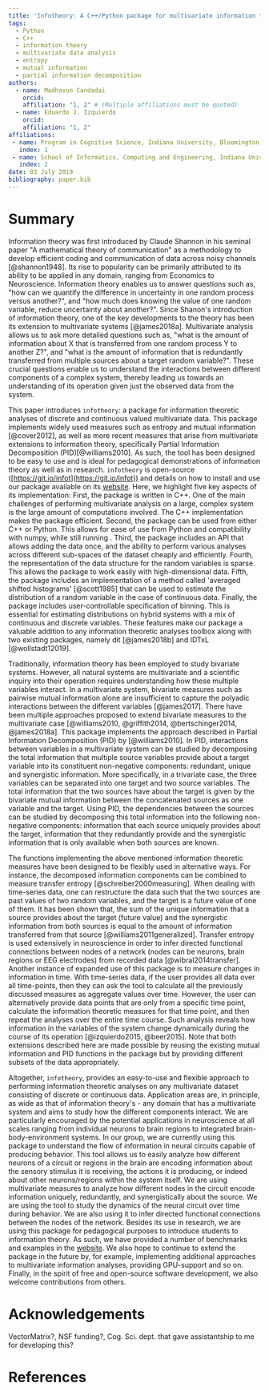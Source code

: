 ```yaml
---
title: 'Infotheory: A C++/Python package for multivariate information theoretic analysis'
tags:
  - Python
  - C++
  - information theory
  - multivariate data analysis
  - entropy
  - mutual information
  - partial information decomposition
authors:
  - name: Madhavun Candadai
    orcid:
    affiliation: "1, 2" # (Multiple affiliations must be quoted)
  - name: Eduardo J. Izquierdo
    orcid:
    affiliation: "1, 2"
affiliations:
 - name: Program in Cognitive Science, Indiana University, Bloomington, IN, U.S.A.
   index: 1
 - name: School of Informatics, Computing and Engineering, Indiana University, Bloomington, IN, U.S.A.
   index: 2
date: 03 July 2019
bibliography: paper.bib
---
```


# Summary

Information theory was first introduced by Claude Shannon in his seminal paper "A mathematical theory of communication" as a methodology to develop efficient coding and communication of data across noisy channels [@shannon1948]. Its rise to popularity can be primarily attributed to its ability to be applied in any domain, ranging from Economics to Neuroscience. Information theory enables us to answer questions such as, "how can we quantify the difference in uncertainty in one random process versus another?", and "how much does knowing the value of one random variable, reduce uncertainty about another?". Since Shanon's introduction of information theory, one of the key developments to the theory has been its extension to multivariate systems [@james2018a]. Multivariate analysis allows us to ask more detailed questions such as, "what is the amount of information about X that is transferred from one random process Y to another Z?", and "what is the amount of information that is redundantly transferred from multiple sources about a target random variable?". These crucial questions enable us to understand the interactions between different components of a complex system, thereby leading us towards an understanding of its operation given just the observed data from the system.

This paper introduces ``infotheory``: a package for information theoretic analyses of discrete and continuous valued multivariate data. This package implements widely used measures such as entropy and mutual information [@cover2012], as well as more recent measures that arise from multivariate extensions to information theory, specifically Partial Information Decomposition (PID)[@williams2010].
As such, the tool has been designed to be easy to use and is ideal for pedagogical demonstrations of information theory as well as in research.
``infotheory`` is open-source ([https://git.io/infot](https://git.io/infot)) and details on how to install and use our package available on its [website](http://mcandadai.com/infotheory/).
Here, we highlight five key aspects of its implementation:
First, the package is written in C++. One of the main challenges of performing multivariate analysis on a large, complex system is the large amount of computations involved. The C++ implementation makes the package efficient.
Second, the package can be used from either C++ or Python. This allows for ease of use from Python and compatibility with numpy, while still running .
Third, the package includes an API that allows adding the data once, and the ability to perform various analyses across different sub-spaces of the dataset cheaply and efficiently.
Fourth, the representation of the data structure for the random variables is sparse. This allows the package to work easily with high-dimensional data.
Fifth, the package includes an implementation of a method called 'averaged shifted histograms' [@scott1985] that can be used to estimate the distribution of a random variable in the case of continuous data.
Finally, the package includes user-controllable specification of binning. This is essential for estimating distributions on hybrid systems with a mix of continuous and discrete variables.
These features make our package a valuable addition to any information theoretic analyses toolbox along with two existing packages, namely dit [@james2018b] and IDTxL [@wollstadt12019].

Traditionally, information theory has been employed to study bivariate systems. However, all natural systems are multivariate and a scientific inquiry into their operation requires understanding how these multiple variables interact. In a multivariate system, bivariate measures such as pairwise mutual information alone are insufficient to capture the polyadic interactions between the different variables [@james2017]. There have been multiple approaches proposed to extend bivariate measures to the multivariate case [@williams2010, @griffith2014, @bertschinger2014, @james2018a]. This package implements the approach described in Partial Information Decomposition (PID) by [@williams2010]. In PID, interactions between variables in a multivariate system can be studied by decomposing the total information that multiple source variables provide about a target variable into its constituent non-negative components: redundant, unique and synergistic information. More specifically, in a trivariate case, the three variables can be separated into one target and two source variables. The total information that the two sources have about the target is given by the bivariate mutual information between the concatenated sources as one variable and the target. Using PID, the dependencies between the sources can be studied by decomposing this total information into the following non-negative components: information that each source uniquely provides about the target, information that they redundantly provide and the synergistic information that is only available when both sources are known.

The functions implementing the above mentioned information theoretic measures have been designed to be flexibly used in alternative ways. For instance, the decomposed information components can be combined to measure transfer entropy [@schreiber2000measuring]. When dealing with time-series data, one can restructure the data such that the two sources are past values of two random variables, and the target is a future value of one of them. It has been shown that, the sum of the unique information that a source provides about the target (future value) and the synergistic information from both sources is equal to the amount of information transferred from that source [@williams2011generalized]. Transfer entropy is used extensively in neuroscience in order to infer directed functional connections between nodes of a network (nodes can be neurons, brain regions or EEG electrodes) from recorded data [@wibral2014transfer]. Another instance of expanded use of this package is to measure changes in information in time. With time-series data, if the user provides all data over all time-points, then they can ask the tool to calculate all the previously discussed measures as aggregate values over time. However, the user can alternatively provide data points that are only from a specific time point, calculate the information theoretic measures for that time point, and then repeat the analyses over the entire time course. Such analysis reveals how information in the variables of the system change dynamically during the course of its operation [@izquierdo2015, @beer2015]. Note that both extensions described here are made possible by reusing the existing mutual information and PID functions in the package but by providing different subsets of the data appropriately.

Altogether, ``infotheory``, provides an easy-to-use and flexible approach to performing information theoretic analyses on any multivariate dataset consisting of discrete or continuous data. Application areas are, in principle, as wide as that of information theory's - any domain that has a multivariate system and aims to study how the different components interact. We are particularly encouraged by the potential applications in neuroscience at all scales ranging from individual neurons to brain regions to integrated brain-body-environment systems. In our group, we are currently using this package to understand the flow of information in neural circuits capable of producing behavior. This tool allows us to easily analyze how different neurons of a circuit or regions in the brain are encoding information about the sensory stimulus it is receiving, the actions it is producing, or indeed about other neurons/regions within the system itself. We are using multivariate measures to analyze how different nodes in the circuit encode information uniquely, redundantly, and synergistically about the source. We are using the tool to study the dynamics of the neural circuit over time during behavior. We are also using it to infer directed functional connections between the nodes of the network. Besides its use in research, we are using this package for pedagogical purposes to introduce students to information theory. As such, we have provided a number of benchmarks and examples in the [website](http://mcandadai.com/infotheory/). We also hope to continue to extend the package in the future by, for example, implementing additional approaches to multivariate information analyses, providing GPU-support and so on. Finally, in the spirit of free and open-source software development, we also welcome contributions from others.

# Acknowledgements

VectorMatrix?, NSF funding?, Cog. Sci. dept. that gave assistantship to me for developing this?

# References
